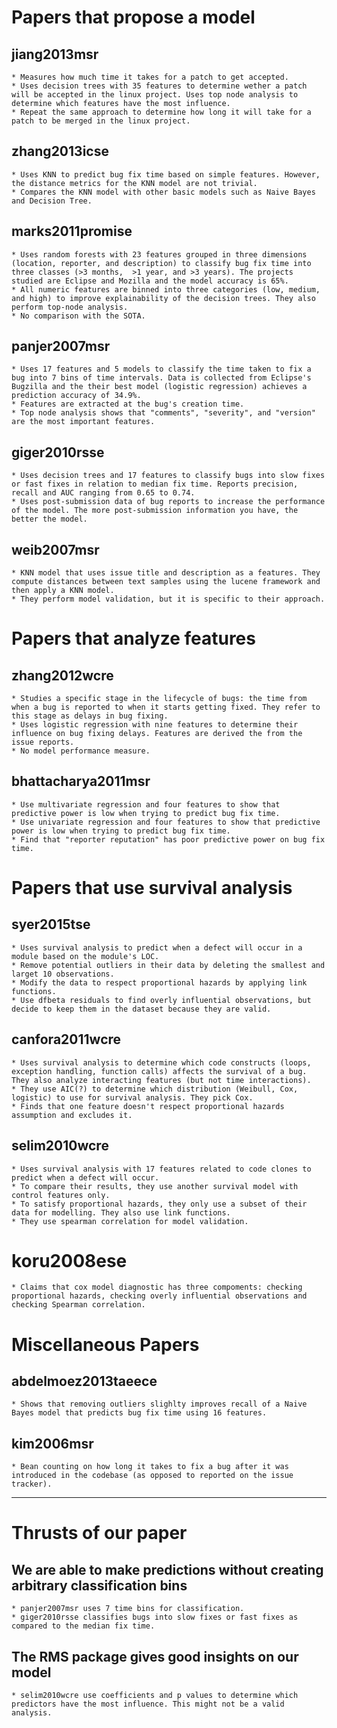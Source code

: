 # Papers that propose a model

## jiang2013msr
    * Measures how much time it takes for a patch to get accepted.
    * Uses decision trees with 35 features to determine wether a patch will be accepted in the linux project. Uses top node analysis to determine which features have the most influence.
    * Repeat the same approach to determine how long it will take for a patch to be merged in the linux project.

## zhang2013icse
    * Uses KNN to predict bug fix time based on simple features. However, the distance metrics for the KNN model are not trivial.
    * Compares the KNN model with other basic models such as Naive Bayes and Decision Tree.

## marks2011promise
    * Uses random forests with 23 features grouped in three dimensions (location, reporter, and description) to classify bug fix time into three classes (>3 months,  >1 year, and >3 years). The projects studied are Eclipse and Mozilla and the model accuracy is 65%.
    * All numeric features are binned into three categories (low, medium, and high) to improve explainability of the decision trees. They also perform top-node analysis.
    * No comparison with the SOTA. 

## panjer2007msr
    * Uses 17 features and 5 models to classify the time taken to fix a bug into 7 bins of time intervals. Data is collected from Eclipse's Bugzilla and the their best model (logistic regression) achieves a prediction accuracy of 34.9%.
    * Features are extracted at the bug's creation time.
    * Top node analysis shows that "comments", "severity", and "version" are the most important features.

## giger2010rsse
    * Uses decision trees and 17 features to classify bugs into slow fixes or fast fixes in relation to median fix time. Reports precision, recall and AUC ranging from 0.65 to 0.74.
    * Uses post-submission data of bug reports to increase the performance of the model. The more post-submission information you have, the better the model.

## weib2007msr
    * KNN model that uses issue title and description as a features. They compute distances between text samples using the lucene framework and then apply a KNN model.
    * They perform model validation, but it is specific to their approach.

# Papers that analyze features

## zhang2012wcre
    * Studies a specific stage in the lifecycle of bugs: the time from when a bug is reported to when it starts getting fixed. They refer to this stage as delays in bug fixing.
    * Uses logistic regression with nine features to determine their influence on bug fixing delays. Features are derived the from the issue reports.
    * No model performance measure.

## bhattacharya2011msr
    * Use multivariate regression and four features to show that predictive power is low when trying to predict bug fix time.
    * Use univariate regression and four features to show that predictive power is low when trying to predict bug fix time.
    * Find that "reporter reputation" has poor predictive power on bug fix time.

# Papers that use survival analysis

## syer2015tse
    * Uses survival analysis to predict when a defect will occur in a module based on the module's LOC.
    * Remove potential outliers in their data by deleting the smallest and larget 10 observations.
    * Modify the data to respect proportional hazards by applying link functions.
    * Use dfbeta residuals to find overly influential observations, but decide to keep them in the dataset because they are valid.

## canfora2011wcre
    * Uses survival analysis to determine which code constructs (loops, exception handling, function calls) affects the survival of a bug. They also analyze interacting features (but not time interactions).
    * They use AIC(?) to determine which distribution (Weibull, Cox, logistic) to use for survival analysis. They pick Cox.
    * Finds that one feature doesn't respect proportional hazards assumption and excludes it.

## selim2010wcre
    * Uses survival analysis with 17 features related to code clones to predict when a defect will occur.
    * To compare their results, they use another survival model with control features only.
    * To satisfy proportional hazards, they only use a subset of their data for modelling. They also use link functions.
    * They use spearman correlation for model validation.

# koru2008ese
    * Claims that cox model diagnostic has three compoments: checking proportional hazards, checking overly influential observations and checking Spearman correlation.

# Miscellaneous Papers

## abdelmoez2013taeece
    * Shows that removing outliers slighlty improves recall of a Naive Bayes model that predicts bug fix time using 16 features.

## kim2006msr
    * Bean counting on how long it takes to fix a bug after it was introduced in the codebase (as opposed to reported on the issue tracker).

---------------------------------------------------------------------------

# Thrusts of our paper

## We are able to make predictions without creating arbitrary classification bins
    * panjer2007msr uses 7 time bins for classification.
    * giger2010rsse classifies bugs into slow fixes or fast fixes as compared to the median fix time.

## The RMS package gives good insights on our model
    * selim2010wcre use coefficients and p values to determine which predictors have the most influence. This might not be a valid analysis.
